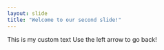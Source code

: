 ```yaml
---
layout: slide
title: "Welcome to our second slide!"
---
```

This is my custom text 
Use the left arrow to go back!
